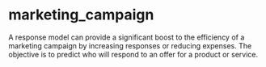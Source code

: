 # marketing_campaign
A response model can provide a significant boost to the efficiency of a marketing campaign by increasing responses or reducing expenses. The objective is to predict who will respond to an offer for a product or service.

